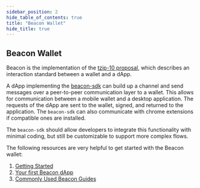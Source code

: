 ```yaml
---
sidebar_position: 2
hide_table_of_contents: true
title: "Beacon Wallet"
hide_title: true
---
```


## Beacon Wallet

Beacon is the implementation of the [tzip-10 proposal](https://gitlab.com/tzip/tzip/tree/master/proposals/tzip-10), which describes an interaction standard between a wallet and a dApp.

A dApp implementing the [beacon-sdk](https://github.com/airgap-it/beacon-sdk) can build up a channel and send messages over a peer-to-peer communication layer to a wallet. This allows for communication between a mobile wallet and a desktop application. The requests of the dApp are sent to the wallet, signed, and returned to the application. The `beacon-sdk` can also communicate with chrome extensions if compatible ones are installed.

The `beacon-sdk` should allow developers to integrate this functionality with minimal coding, but still be customizable to support more complex flows.

The following resources are very helpful to get started with the Beacon wallet:

1. [Getting Started](https://docs.walletbeacon.io/)
2. [Your first Beacon dApp](https://docs.walletbeacon.io/getting-started/first-dapp/)
3. [Commonly Used Beacon Guides](https://docs.walletbeacon.io/guides/active-account/)

